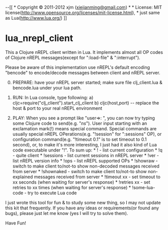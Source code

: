 --[[
	* Copyright © 2011-2012 xjm (xiejianming@gmail.com)
    *
    * License: MIT license(http://www.opensource.org/licenses/mit-license.html), 
    * just same as Lua(http://www.lua.org/)
]]

lua_nrepl_client
================

This a Clojure nREPL client written in Lua. It implements almost all OP codes of 
Clojure nREPL messages(except for ":load-file" & ":interrupt").

Please be aware of this implementation use nREPL's default encoding "bencode" to
encode/decode messages between client and nREPL server.

0. 	PREPARE: 
    have your nREPL server started; make sure file clj_client.lua & bencode.lua
    under your lua path.
    
1. 	RUN:
    In Lua console, type following:
        a) cljc=require("clj_client").start_clj_client
        b) cljc(host,port) -- replace the host & port to your real nREPL environment 

2.  PLAY:
    When you see a prompt like "user=>: ", you can now try typing some Clojure code 
    to send(e.g. "*ns*").
    User input starting with an exclamation mark(!) means special command. Special 
    commands are usually special nREPL OPerations(e.g. "!session" for ":sessions" OP), 
    or configuration command(e.g. "!timeout 0.1" is to set timeout to 0.1 second), or,
    to make it's more interesting, I just had it also kind of Lua code executable 
    under "!". 
    To sum up:
        * ! - list current configuration
        * !q - quite client
        * !sessions - list current sessions in nREPL server
        * !ver - list nREPL version info
        * !ops - list nREPL supported OPs
        * !showraw - switch to make client to/not-to show non-decoded messages received from server
        * !shownaked - switch to make client to/not-to show non-explained messages received from server
        * !timeout xx - set timeout to xx seconds (when waiting for server's response)
        * !retries xx - set retries to xx times (when waiting for server's response)
        * !some-lua-code - try to execute Lua code

I just wrote this tool for fun & to study some new thing, so I may not update this kit that frequently. 
If you have any ideas or requirements(or found any bugs), please just let me know (yes I will try to 
solve them).

Have Fun!